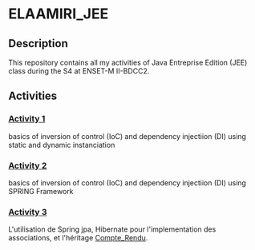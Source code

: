 # ELAAMIRI_JEE

## Description

This repository contains all my activities of Java Entreprise Edition (JEE) class during the S4 at ENSET-M II-BDCC2.

## Activities

### [Activity 1](https://github.com/essadeq-elaamiri/ELAAMIRI_JEE/tree/main/s4_1_DI_basics)

basics of inversion of control (IoC) and dependency injectiion (DI) using static and dynamic instanciation

### [Activity 2](https://github.com/essadeq-elaamiri/ELAAMIRI_JEE/tree/main/S4_enset_ioc_1)

basics of inversion of control (IoC) and dependency injectiion (DI) using SPRING Framework

### [Activity 3](https://github.com/essadeq-elaamiri/ELAAMIRI_JEE/blob/main/spring-jpa-associations-inheritance/)

L'utilisation de Spring jpa, Hibernate pour l'implementation des associations, et l'héritage [Compte_Rendu](https://github.com/essadeq-elaamiri/ELAAMIRI_JEE/blob/main/spring-jpa-associations-inheritance/compte_rendu/spring_jpa_hibernate.pdf).
